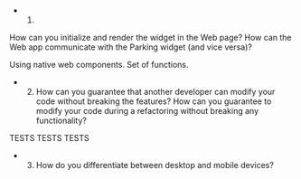 
- 1. 
How can you initialize and render the widget in the Web page? 
How can the Web app communicate with the Parking widget (and vice versa)?

Using native web components.
Set of functions.

- 2. How can you guarantee that another developer can modify your code without breaking the features? 
How can you guarantee to modify your code during a refactoring without breaking any functionality?

TESTS TESTS TESTS

- 3. How do you differentiate between desktop and mobile devices?


